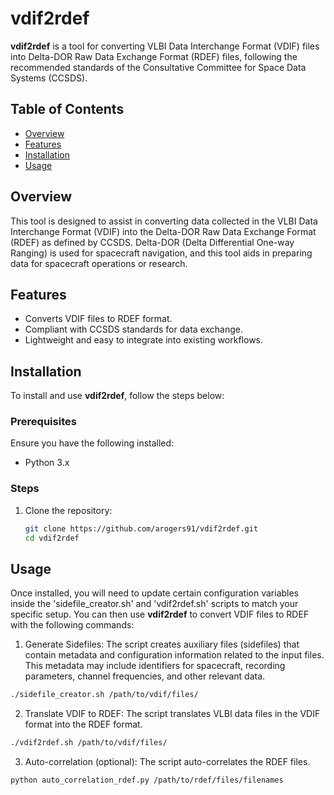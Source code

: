 # vdif2rdef

**vdif2rdef** is a tool for converting VLBI Data Interchange Format (VDIF) files into Delta-DOR Raw Data Exchange Format (RDEF) files, following the recommended standards of the Consultative Committee for Space Data Systems (CCSDS).

## Table of Contents
- [Overview](#overview)
- [Features](#features)
- [Installation](#installation)
- [Usage](#usage)

## Overview
This tool is designed to assist in converting data collected in the VLBI Data Interchange Format (VDIF) into the Delta-DOR Raw Data Exchange Format (RDEF) as defined by CCSDS. Delta-DOR (Delta Differential One-way Ranging) is used for spacecraft navigation, and this tool aids in preparing data for spacecraft operations or research.

## Features
- Converts VDIF files to RDEF format.
- Compliant with CCSDS standards for data exchange.
- Lightweight and easy to integrate into existing workflows.

## Installation
To install and use **vdif2rdef**, follow the steps below:

### Prerequisites
Ensure you have the following installed:
- Python 3.x

### Steps
1. Clone the repository:
    ```bash
    git clone https://github.com/arogers91/vdif2rdef.git
    cd vdif2rdef
    ```

## Usage
Once installed, you will need to update certain configuration variables inside the 'sidefile_creator.sh' and 'vdif2rdef.sh' scripts to match your specific setup. You can then use **vdif2rdef** to convert VDIF files to RDEF with the following commands:
1. Generate Sidefiles: The script creates auxiliary files (sidefiles) that contain metadata and configuration information related to the input files. This metadata may include identifiers for spacecraft, recording parameters, channel frequencies, and other relevant data.
```bash
./sidefile_creator.sh /path/to/vdif/files/ 
```

2. Translate VDIF to RDEF: The script translates VLBI data files in the VDIF format into the RDEF format.
```bash
./vdif2rdef.sh /path/to/vdif/files/
```

3. Auto-correlation (optional): The script auto-correlates the RDEF files.
```bash
python auto_correlation_rdef.py /path/to/rdef/files/filenames
```
